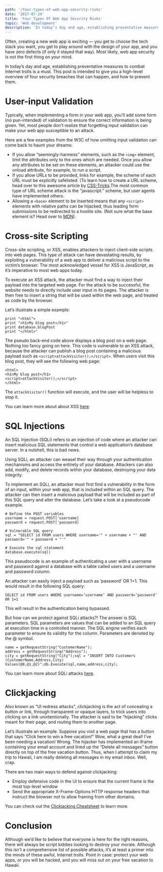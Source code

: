 ```yaml
---
path: '/four-types-of-web-app-security-risks'
date: '2017-07-24'
title: 'Four Types Of Web App Security Risks'
topic: 'Web development'
description: 'In today’s day and age, establishing preventative measures to combat Internet trolls is a must. This post is intended to give you a high-level overview of four security breaches that can happen, and how to prevent them.'
---
```


Often, creating a new web app is exciting — you get to choose the tech stack you want, you get to play around with the design of your app, and you have zero defects (if only it stayed that way). Most likely, web app security is not the first thing on your mind.

In today’s day and age, establishing preventative measures to combat Internet trolls is a must. This post is intended to give you a high-level overview of four security breaches that can happen, and how to prevent them.

# User-input Validation

Typically, when implementing a form in your web app, you’ll add some form (no pun-intended) of validation to ensure the correct information is being given. Yet, most people don’t realize that forgetting input validation can make your web app susceptible to an attack.

Here are a few examples from the W3C of how omitting input validation can come back to haunt your dreams:

- If you allow “seemingly-harmess” elements, such as the `<img>` element, limit the attributes only to the ones which are needed. Once you allow any attributes to be set on these elements, an attacker could use the onload attribute, for example, to run a script.
- If you allow URLs to be provided, links for example, the scheme of each URL must be explicitly safelisted. (To learn how to create a URL scheme, head over to this awesome article by [CSS-Tricks](https://css-tricks.com/create-url-scheme/).The most common type of URL scheme attack is the “javascript:” scheme, but user agents have implemented others.
- Allowing a `<base>` element to be inserted means that any `<script>` elements with relative paths can be hijacked, thus leading form submissions to be redirected to a hostile site. (Not sure what the base element is? Head over to [MDN](https://developer.mozilla.org/en-US/docs/Web/HTML/Element/base)).

# Cross-site Scripting

Cross-site scripting, or XSS, enables attackers to inject client-side scripts into web pages. This type of attack can have devastating results, by exploiting a vulnerability of a web app to deliver a malicious script to the victim’s browser. The most acknowledged vessel for XSS is JavaScript, as it’s imperative to most web apps today.

To execute an XSS attack, the attacker must find a way to inject their payload into the targeted web page. For the attack to be successful, the website needs to directly include user input in its pages. The attacker is then free to insert a string that will be used within the web page, and treated as code by the browser.

Let’s illustrate a simple example:

```
print "<html">
print "<h1>My blog post</h1>"
print database.blogPost
print "</html>"
```

The pseudo back-end code above displays a blog post on a web page. Nothing too fancy going on here. This code is vulnerable to an XSS attack, because the attacker can publish a blog post containing a malicious payload such as `<script>attackVisitor();</script>`. When users visit this blog post, they will see the following web page:

```
<html>
<h1>My blog post</h1>
<script>attackVisitor();</script>
</html>
```

The `attackVisitor()` function will execute, and the user will be helpless to stop it.

You can learn more about about XSS [here](https://www.acunetix.com/websitesecurity/cross-site-scripting/).

# SQL Injections

An SQL Injection (SQLi) refers to an injection of code where an attacker can insert malicious SQL statements that control a web application’s database server. In a nutshell, this is bad news.

Using SQLi, an attacker can weasel their way through your authentication mechanisms and access the entirety of your database. Attackers can also add, modify, and delete records within your database, destroying your data integrity.

To implement an SQLi, an attacker must first find a vulnerability in the form of an input, within your web app, that is included within an SQL query. The attacker can then insert a malicious payload that will be included as part of this SQL query and alter the database. Let’s take a look at a pseudocode example.

```
# Define the POST variables
username = request.POST['username]
password = request.POST['password]

# Vulnerable SQL query
sql = "SELECT id FROM users WHERE username='" + username + "' AND password='" + password + "'"

# Execute the sql statement
database.execute(sql)
```

This pseudocode is an example of authenticating a user with a username and password against a database with a table called users and a username and password column.

An attacker can easily inject a payload such as ‘password’ OR 1=1. This would result in the following SQL query:

```
SELECT id FROM users WHERE username=’username’ AND password=’password’ OR 1=1
```

This will result in the authentication being bypassed.

But how can we protect against SQLi attacks?! The answer is SQL parameters. SQL parameters are values that can be added to an SQL query at execution time in a controlled manner. The SQL engine verifies each parameter to ensure its validity for the column. Parameters are denoted by the @ symbol.

```
name = getRequestString("CustomerName");
address = getRequestString("Address");
city = getRequestString("City");sql = "INSERT INTO Customers (CustomerName,Address,City) Values(@0,@1,@2)";db.Execute(sql,name,address,city);
```

You can learn more about SQLi attacks [here](https://www.owasp.org/index.php/SQL_Injection_Prevention_Cheat_Sheet).

# Clickjacking

Also known as “UI redress attacks”, clickjacking is the act of concealing a button or link, through transparent or opaque layers, to trick users into clicking on a link unintentionally. The attacker is said to be “hijacking” clicks meant for their page, and routing them to another page.

Let’s illustrate an example. Suppose you visit a web page that has a button that says “Click here to win a free vacation!” Wow, what a great deal! I’ve been needing a vacation! Wrong. The hijacker has implemented an iframe containing your email account and lined up the “Delete all messages” button directly on top of the free vacation button. Thus, when I attempt to claim my trip to Hawaii, I am really deleting all messages in my email inbox. Well, crap.

There are two main ways to defend against clickjacking:

- Employ defensive code in the UI to ensure that the current frame is the most top-level window
- Send the appropriate X-Frame-Options HTTP response headers that instruct the browser not to allow framing from other domains.

You can check out the [Clickjacking Cheatsheet](https://www.owasp.org/index.php/Clickjacking_Defense_Cheat_Sheet) to learn more.

# Conclusion

Although we’d like to believe that everyone is here for the right reasons, there will always be script kiddies looking to destroy your morale. Although this isn’t a comprehensive list of possible attacks, it’s at least a primer into the minds of these awful, Internet trolls. Point in case: protect your web apps, or you will be hacked, and you will miss out on your free vacation to Hawaii.
